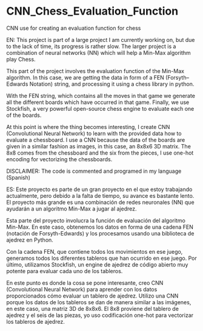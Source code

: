 # CNN_Chess_Evaluation_Function
CNN use for creating an evaluation function for chess

EN: This project is part of a large project I am currently working on, but due to the lack of time, its progress is rather slow. The larger project is a combination of neural networks (NN) which will help a Min-Max algorithm play Chess.

This part of the project involves the evaluation function of the Min-Max algorithm. In this case, we are getting the data in form of a FEN (Forsyth–Edwards Notation) string, and processing it using a chess library in python.

With the FEN string, which contains all the moves in that game we generate all the different boards which have occurred in that game.
Finally, we use Stockfish, a very powerful open-source chess engine to evaluate each one of the boards.

At this point is where the thing becomes interesting, I create CNN (Convolutional Neural Network) to learn with the provided data how to evaluate a chessboard.
I use a CNN because the data of the boards are given in a similar fashion as images, in this case, an 8x8x6 3D matrix. The 8x8 comes from the chessboard and the six from the pieces, I use one-hot encoding for vectorizing the chessboards.

DISCLAIMER: The code is commented and programed in my language (Spanish)

ES: Este proyecto es parte de un gran proyecto en el que estoy trabajando actualmente, pero debido a la falta de tiempo, su avance es bastante lento. El proyecto más grande es una combinación de redes neuronales (NN) que ayudarán a un algoritmo Min-Max a jugar al ajedrez.

Esta parte del proyecto involucra la función de evaluación del algoritmo Min-Max. En este caso, obtenemos los datos en forma de una cadena FEN (notación de Forsyth-Edwards) y los procesamos usando una biblioteca de ajedrez en Python.

Con la cadena FEN, que contiene todos los movimientos en ese juego, generamos todos los diferentes tableros que han ocurrido en ese juego.
Por último, utilizamos Stockfish, un engine de ajedrez de código abierto muy potente para evaluar cada uno de los tableros.

En este punto es donde la cosa se pone interesante, creo CNN (Convolutional Neural Network) para aprender con los datos proporcionados cómo evaluar un tablero de ajedrez.
Utilizo una CNN porque los datos de los tableros se dan de manera similar a las imágenes, en este caso, una matriz 3D de 8x8x6. El 8x8 proviene del tablero de ajedrez y el seis de las piezas, yo uso codificación one-hot para vectorizar los tableros de ajedrez.
